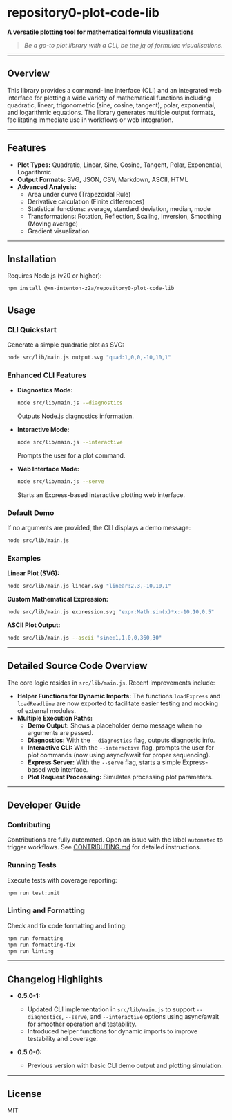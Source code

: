# repository0-plot-code-lib

**A versatile plotting tool for mathematical formula visualizations**

> _Be a go-to plot library with a CLI, be the jq of formulae visualisations._

---

## Overview

This library provides a command-line interface (CLI) and an integrated web interface for plotting a wide variety of mathematical functions including quadratic, linear, trigonometric (sine, cosine, tangent), polar, exponential, and logarithmic equations. The library generates multiple output formats, facilitating immediate use in workflows or web integration.

---

## Features

- **Plot Types:** Quadratic, Linear, Sine, Cosine, Tangent, Polar, Exponential, Logarithmic
- **Output Formats:** SVG, JSON, CSV, Markdown, ASCII, HTML
- **Advanced Analysis:**
  - Area under curve (Trapezoidal Rule)
  - Derivative calculation (Finite differences)
  - Statistical functions: average, standard deviation, median, mode
  - Transformations: Rotation, Reflection, Scaling, Inversion, Smoothing (Moving average)
  - Gradient visualization

---

## Installation

Requires Node.js (v20 or higher):

```bash
npm install @xn-intenton-z2a/repository0-plot-code-lib
```

## Usage

### CLI Quickstart

Generate a simple quadratic plot as SVG:

```bash
node src/lib/main.js output.svg "quad:1,0,0,-10,10,1"
```

### Enhanced CLI Features

- **Diagnostics Mode:**

  ```bash
  node src/lib/main.js --diagnostics
  ```
  Outputs Node.js diagnostics information.

- **Interactive Mode:**

  ```bash
  node src/lib/main.js --interactive
  ```
  Prompts the user for a plot command.

- **Web Interface Mode:**

  ```bash
  node src/lib/main.js --serve
  ```
  Starts an Express-based interactive plotting web interface.

### Default Demo

If no arguments are provided, the CLI displays a demo message:

```bash
node src/lib/main.js
```

### Examples

**Linear Plot (SVG):**

```bash
node src/lib/main.js linear.svg "linear:2,3,-10,10,1"
```

**Custom Mathematical Expression:**

```bash
node src/lib/main.js expression.svg "expr:Math.sin(x)*x:-10,10,0.5"
```

**ASCII Plot Output:**

```bash
node src/lib/main.js --ascii "sine:1,1,0,0,360,30"
```

---

## Detailed Source Code Overview

The core logic resides in `src/lib/main.js`. Recent improvements include:

- **Helper Functions for Dynamic Imports:** The functions `loadExpress` and `loadReadline` are now exported to facilitate easier testing and mocking of external modules.
- **Multiple Execution Paths:**
  - **Demo Output:** Shows a placeholder demo message when no arguments are passed.
  - **Diagnostics:** With the `--diagnostics` flag, outputs diagnostic info.
  - **Interactive CLI:** With the `--interactive` flag, prompts the user for plot commands (now using async/await for proper sequencing).
  - **Express Server:** With the `--serve` flag, starts a simple Express-based web interface.
  - **Plot Request Processing:** Simulates processing plot parameters.

---

## Developer Guide

### Contributing

Contributions are fully automated. Open an issue with the label `automated` to trigger workflows. See [CONTRIBUTING.md](CONTRIBUTING.md) for detailed instructions.

### Running Tests

Execute tests with coverage reporting:

```bash
npm run test:unit
```

### Linting and Formatting

Check and fix code formatting and linting:

```bash
npm run formatting
npm run formatting-fix
npm run linting
```

---

## Changelog Highlights

- **0.5.0-1:**
  - Updated CLI implementation in `src/lib/main.js` to support `--diagnostics`, `--serve`, and `--interactive` options using async/await for smoother operation and testability.
  - Introduced helper functions for dynamic imports to improve testability and coverage.

- **0.5.0-0:**
  - Previous version with basic CLI demo output and plotting simulation.

---

## License

MIT
